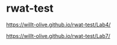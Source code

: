 # rwat-test

https://willt-olive.github.io/rwat-test/Lab4/

https://willt-olive.github.io/rwat-test/Lab7/